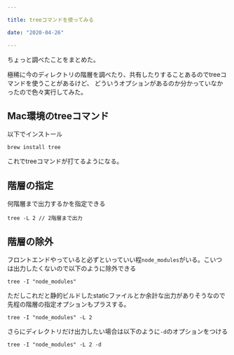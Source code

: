```yaml
---

title: treeコマンドを使ってみる

date: "2020-04-26"

---
```


ちょっと調べたことをまとめた。

極稀に今のディレクトリの階層を調べたり、共有したりすることあるのでtreeコマンドを使うことがあるけど、
どういうオプションがあるのか分かっていなかったので色々実行してみた。

## Mac環境のtreeコマンド

以下でインストール

```shell
brew install tree
```

これでtreeコマンドが打てるようになる。


## 階層の指定
何階層まで出力するかを指定できる

```shell
tree -L 2 // 2階層まで出力
```


## 階層の除外
フロントエンドやっていると必ずといっていい程```node_modules```がいる。こいつは出力したくないので以下のように除外できる

```shell
tree -I "node_modules"
```

ただしこれだと静的ビルドしたstaticファイルとか余計な出力がありそうなので先程の階層の指定オプションもプラスする。

```shell
tree -I "node_modules" -L 2
```

さらにディレクトリだけ出力したい場合は以下のように```-d```のオプションをつける

```shell
tree -I "node_modules" -L 2 -d
```







